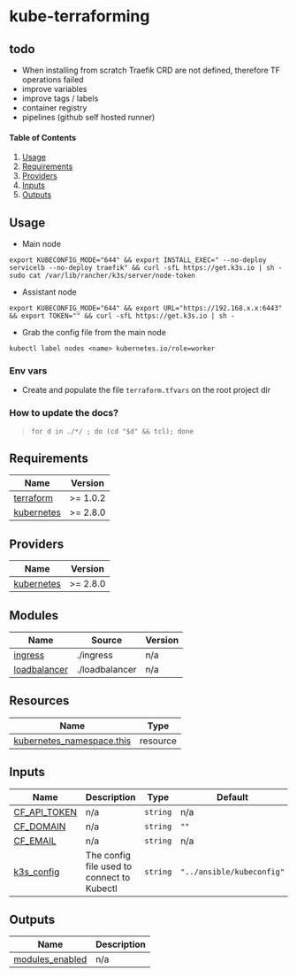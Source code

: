 # kube-terraforming

## todo

- When installing from scratch Traefik CRD are not defined, therefore TF operations failed 
- improve variables
- improve tags / labels
- container registry
- pipelines (github self hosted runner)

#### Table of Contents

1. [Usage](#usage)
2. [Requirements](#requirements)
3. [Providers](#Providers)
4. [Inputs](#inputs)
5. [Outputs](#outputs)

## Usage

- Main node

```shell
export KUBECONFIG_MODE="644" && export INSTALL_EXEC=" --no-deploy servicelb --no-deploy traefik" && curl -sfL https://get.k3s.io | sh -
sudo cat /var/lib/rancher/k3s/server/node-token
```

- Assistant node

```shell
export KUBECONFIG_MODE="644" && export URL="https://192.168.x.x:6443" && export TOKEN="" && curl -sfL https://get.k3s.io | sh -
```

- Grab the config file from the main node

```shell
kubectl label nodes <name> kubernetes.io/role=worker
```

### Env vars
- Create and populate the file `terraform.tfvars` on the root project dir

### How to update the docs?
>  `for d in ./*/ ; do (cd "$d" && tcl); done`

<!-- BEGIN_TF_DOCS -->
## Requirements

| Name | Version |
|------|---------|
| <a name="requirement_terraform"></a> [terraform](#requirement\_terraform) | >= 1.0.2 |
| <a name="requirement_kubernetes"></a> [kubernetes](#requirement\_kubernetes) | >= 2.8.0 |

## Providers

| Name | Version |
|------|---------|
| <a name="provider_kubernetes"></a> [kubernetes](#provider\_kubernetes) | >= 2.8.0 |

## Modules

| Name | Source | Version |
|------|--------|---------|
| <a name="module_ingress"></a> [ingress](#module\_ingress) | ./ingress | n/a |
| <a name="module_loadbalancer"></a> [loadbalancer](#module\_loadbalancer) | ./loadbalancer | n/a |

## Resources

| Name | Type |
|------|------|
| [kubernetes_namespace.this](https://registry.terraform.io/providers/hashicorp/kubernetes/latest/docs/resources/namespace) | resource |

## Inputs

| Name | Description | Type | Default | Required |
|------|-------------|------|---------|:--------:|
| <a name="input_CF_API_TOKEN"></a> [CF\_API\_TOKEN](#input\_CF\_API\_TOKEN) | n/a | `string` | n/a | yes |
| <a name="input_CF_DOMAIN"></a> [CF\_DOMAIN](#input\_CF\_DOMAIN) | n/a | `string` | `""` | no |
| <a name="input_CF_EMAIL"></a> [CF\_EMAIL](#input\_CF\_EMAIL) | n/a | `string` | n/a | yes |
| <a name="input_k3s_config"></a> [k3s\_config](#input\_k3s\_config) | The config file used to connect to Kubectl | `string` | `"../ansible/kubeconfig"` | no |

## Outputs

| Name | Description |
|------|-------------|
| <a name="output_modules_enabled"></a> [modules\_enabled](#output\_modules\_enabled) | n/a |
<!-- END_TF_DOCS -->



